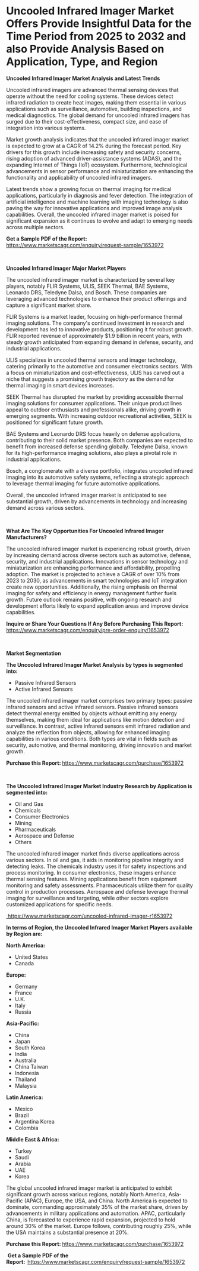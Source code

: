 <p><h1>Uncooled Infrared Imager Market Offers Provide Insightful Data for the Time Period from 2025 to 2032 and also Provide Analysis Based on Application, Type, and Region</h1></p><p><strong>Uncooled Infrared Imager Market Analysis and Latest Trends</strong></p>
<p><p>Uncooled infrared imagers are advanced thermal sensing devices that operate without the need for cooling systems. These devices detect infrared radiation to create heat images, making them essential in various applications such as surveillance, automotive, building inspections, and medical diagnostics. The global demand for uncooled infrared imagers has surged due to their cost-effectiveness, compact size, and ease of integration into various systems.</p><p>Market growth analysis indicates that the uncooled infrared imager market is expected to grow at a CAGR of 14.2% during the forecast period. Key drivers for this growth include increasing safety and security concerns, rising adoption of advanced driver-assistance systems (ADAS), and the expanding Internet of Things (IoT) ecosystem. Furthermore, technological advancements in sensor performance and miniaturization are enhancing the functionality and applicability of uncooled infrared imagers.</p><p>Latest trends show a growing focus on thermal imaging for medical applications, particularly in diagnosis and fever detection. The integration of artificial intelligence and machine learning with imaging technology is also paving the way for innovative applications and improved image analysis capabilities. Overall, the uncooled infrared imager market is poised for significant expansion as it continues to evolve and adapt to emerging needs across multiple sectors.</p></p>
<p><strong>Get a Sample PDF of the Report:&nbsp;</strong> <a href="https://www.marketscagr.com/enquiry/request-sample/1653972?utm_campaign=3265&utm_medium=2&utm_source=Github&utm_content=ia&utm_term=18042025&utm_id=uncooled-infrared-imager">https://www.marketscagr.com/enquiry/request-sample/1653972</a></p>
<p>&nbsp;</p>
<p><strong>Uncooled Infrared Imager Major Market Players</strong></p>
<p><p>The uncooled infrared imager market is characterized by several key players, notably FLIR Systems, ULIS, SEEK Thermal, BAE Systems, Leonardo DRS, Teledyne Dalsa, and Bosch. These companies are leveraging advanced technologies to enhance their product offerings and capture a significant market share.</p><p>FLIR Systems is a market leader, focusing on high-performance thermal imaging solutions. The company's continued investment in research and development has led to innovative products, positioning it for robust growth. FLIR reported revenue of approximately $1.9 billion in recent years, with steady growth anticipated from expanding demand in defense, security, and industrial applications.</p><p>ULIS specializes in uncooled thermal sensors and imager technology, catering primarily to the automotive and consumer electronics sectors. With a focus on miniaturization and cost-effectiveness, ULIS has carved out a niche that suggests a promising growth trajectory as the demand for thermal imaging in smart devices increases.</p><p>SEEK Thermal has disrupted the market by providing accessible thermal imaging solutions for consumer applications. Their unique product lines appeal to outdoor enthusiasts and professionals alike, driving growth in emerging segments. With increasing outdoor recreational activities, SEEK is positioned for significant future growth.</p><p>BAE Systems and Leonardo DRS focus heavily on defense applications, contributing to their solid market presence. Both companies are expected to benefit from increased defense spending globally. Teledyne Dalsa, known for its high-performance imaging solutions, also plays a pivotal role in industrial applications.</p><p>Bosch, a conglomerate with a diverse portfolio, integrates uncooled infrared imaging into its automotive safety systems, reflecting a strategic approach to leverage thermal imaging for future automotive applications. </p><p>Overall, the uncooled infrared imager market is anticipated to see substantial growth, driven by advancements in technology and increasing demand across various sectors.</p></p>
<p>&nbsp;</p>
<p><strong>What Are The Key Opportunities For Uncooled Infrared Imager Manufacturers?</strong></p>
<p><p>The uncooled infrared imager market is experiencing robust growth, driven by increasing demand across diverse sectors such as automotive, defense, security, and industrial applications. Innovations in sensor technology and miniaturization are enhancing performance and affordability, propelling adoption. The market is projected to achieve a CAGR of over 10% from 2023 to 2030, as advancements in smart technologies and IoT integration create new opportunities. Additionally, the rising emphasis on thermal imaging for safety and efficiency in energy management further fuels growth. Future outlook remains positive, with ongoing research and development efforts likely to expand application areas and improve device capabilities.</p></p>
<p><strong>Inquire or Share Your Questions If Any Before Purchasing This Report:</strong> <a href="https://www.marketscagr.com/enquiry/pre-order-enquiry/1653972?utm_campaign=3265&utm_medium=2&utm_source=Github&utm_content=ia&utm_term=18042025&utm_id=uncooled-infrared-imager">https://www.marketscagr.com/enquiry/pre-order-enquiry/1653972</a></p>
<p>&nbsp;</p>
<p><strong>Market Segmentation</strong></p>
<p><strong>The Uncooled Infrared Imager Market Analysis by types is segmented into:</strong></p>
<p><ul><li>Passive Infrared Sensors</li><li>Active Infrared Sensors</li></ul></p>
<p><p>The uncooled infrared imager market comprises two primary types: passive infrared sensors and active infrared sensors. Passive infrared sensors detect thermal energy emitted by objects without emitting any energy themselves, making them ideal for applications like motion detection and surveillance. In contrast, active infrared sensors emit infrared radiation and analyze the reflection from objects, allowing for enhanced imaging capabilities in various conditions. Both types are vital in fields such as security, automotive, and thermal monitoring, driving innovation and market growth.</p></p>
<p><strong>Purchase this Report:&nbsp;</strong><a href="https://www.marketscagr.com/purchase/1653972?utm_campaign=3265&utm_medium=2&utm_source=Github&utm_content=ia&utm_term=18042025&utm_id=uncooled-infrared-imager">https://www.marketscagr.com/purchase/1653972</a></p>
<p>&nbsp;</p>
<p><strong>The Uncooled Infrared Imager Market Industry Research by Application is segmented into:</strong></p>
<p><ul><li>Oil and Gas</li><li>Chemicals</li><li>Consumer Electronics</li><li>Mining</li><li>Pharmaceuticals</li><li>Aerospace and Defense</li><li>Others</li></ul></p>
<p><p>The uncooled infrared imager market finds diverse applications across various sectors. In oil and gas, it aids in monitoring pipeline integrity and detecting leaks. The chemicals industry uses it for safety inspections and process monitoring. In consumer electronics, these imagers enhance thermal sensing features. Mining applications benefit from equipment monitoring and safety assessments. Pharmaceuticals utilize them for quality control in production processes. Aerospace and defense leverage thermal imaging for surveillance and targeting, while other sectors explore customized applications for specific needs.</p></p>
<p><a href="https://www.marketscagr.com/uncooled-infrared-imager-r1653972?utm_campaign=3265&utm_medium=2&utm_source=Github&utm_content=ia&utm_term=18042025&utm_id=uncooled-infrared-imager">&nbsp;https://www.marketscagr.com/uncooled-infrared-imager-r1653972</a></p>
<p><strong>In terms of Region, the Uncooled Infrared Imager Market Players available by Region are:</strong></p>
<p>
    <p> <strong> North America: </strong>
        <ul>
            <li>United States</li>
            <li>Canada</li>
        </ul>
        </p> 
    <p> <strong> Europe: </strong>
        <ul>
            <li>Germany</li>
            <li>France</li>
            <li>U.K.</li>
            <li>Italy</li>
            <li>Russia</li>
        </ul>
        </p> 
    <p> <strong> Asia-Pacific: </strong>
        <ul>
            <li>China</li>
            <li>Japan</li>
            <li>South Korea</li>
            <li>India</li>
            <li>Australia</li>
            <li>China Taiwan</li>
            <li>Indonesia</li>
            <li>Thailand</li>
            <li>Malaysia</li>
        </ul>
        </p> 
    <p> <strong> Latin America: </strong>
        <ul>
            <li>Mexico</li>
            <li>Brazil</li>
            <li>Argentina Korea</li>
            <li>Colombia</li>
        </ul>
        </p> 
    <p> <strong> Middle East & Africa: </strong>
        <ul>
            <li>Turkey</li>
            <li>Saudi</li>
            <li>Arabia</li>
            <li>UAE</li>
            <li>Korea</li>
        </ul>
    </p>
    </p>
<p><p>The global uncooled infrared imager market is anticipated to exhibit significant growth across various regions, notably North America, Asia-Pacific (APAC), Europe, the USA, and China. North America is expected to dominate, commanding approximately 35% of the market share, driven by advancements in military applications and automation. APAC, particularly China, is forecasted to experience rapid expansion, projected to hold around 30% of the market. Europe follows, contributing roughly 25%, while the USA maintains a substantial presence at 20%.</p></p>
<p><strong>Purchase this Report: </strong><a href="https://www.marketscagr.com/purchase/1653972?utm_campaign=3265&utm_medium=2&utm_source=Github&utm_content=ia&utm_term=18042025&utm_id=uncooled-infrared-imager">https://www.marketscagr.com/purchase/1653972</a></p>
<p>&nbsp;<strong>Get a Sample PDF of the Report:&nbsp;&nbsp;</strong><a href="https://www.marketscagr.com/enquiry/request-sample/1653972?utm_campaign=3265&utm_medium=2&utm_source=Github&utm_content=ia&utm_term=18042025&utm_id=uncooled-infrared-imager">https://www.marketscagr.com/enquiry/request-sample/1653972</a></p>
<p><strong></strong></p>
<p><p></p><p></p><p></p></p>